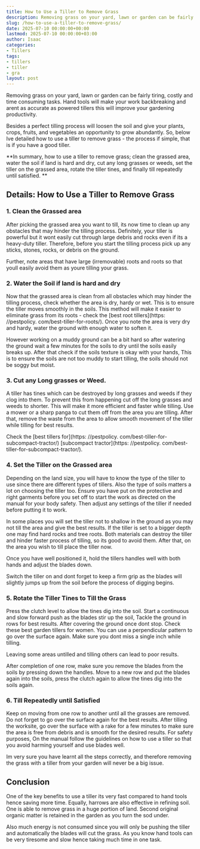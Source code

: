 ```yaml
---
title: How to Use a Tiller to Remove Grass
description: Removing grass on your yard, lawn or garden can be fairly tiring, costly and time consuming tasks. Hand tools will make your work backbreaking and arent as...
slug: /how-to-use-a-tiller-to-remove-grass/
date: 2025-07-10 00:00:00+00:00
lastmod: 2025-07-10 00:00:00+03:00
author: Isaac
categories:
- Tillers
tags:
- tillers
- tiller
- gra
layout: post
---
```


Removing grass on your yard, lawn or garden can be fairly tiring, costly and time consuming tasks. Hand tools will make your work backbreaking and arent as accurate as powered tillers this will improve your gardening productivity.

Besides a perfect tilling process will loosen the soil and give your plants, crops, fruits, and vegetables an opportunity to grow abundantly. So, below Ive detailed how to use a tiller to remove grass - the process if simple, that is if you have a good tiller.

**In summary, how to use a tiller to remove grass; clean the grassed area, water the soil if land is hard and dry, cut any long grasses or weeds, set the tiller on the grassed area, rotate the tiller tines, and finally till repeatedly until satisfied. **

##  Details: How to Use a Tiller to Remove Grass

###  1. Clean the Grassed area

After picking the grassed area you want to till, its now time to clean up any obstacles that may hinder the tilling process. Definitely, your tiller is powerful but it wont easily cut through large debris and rocks even if its a heavy-duty tiller. Therefore, before you start the tilling process pick up any sticks, stones, rocks, or debris on the ground.

Further, note areas that have large (irremovable) roots and roots so that youll easily avoid them as youre tilling your grass.

###  2. Water the Soil  if land is hard and dry

Now that the grassed area is clean from all obstacles which may hinder the tilling process, check whether the area is dry, hardy or wet. This is to ensure the tiller moves smoothly in the soils. This method will make it easier to eliminate grass from its roots - check the [best root tillers](https: //pestpolicy. com/best-tiller-for-roots/). Once you note the area is very dry and hardy, water the ground with enough water to soften it.

However working on a muddy ground can be a bit hard so after watering the ground wait a few minutes for the soils to dry until the soils easily breaks up. After that check if the soils texture is okay with your hands, This is to ensure the soils are not too muddy to start tilling, the soils should not be soggy but moist.

###  3. Cut any Long grasses or Weed.

A tiller has tines which can be destroyed by long grasses and weeds if they clog into them. To prevent this from happening cut off the long grasses and weeds to shorter. This will make it more efficient and faster while tilling. Use a mower or a sharp panga to cut them off from the area you are tilling. After that, remove the waste from the area to allow smooth movement of the tiller while tilling for best results.

Check the [best tillers for](https: //pestpolicy. com/best-tiller-for-subcompact-tractor/) [subcompact tractor](https: //pestpolicy. com/best-tiller-for-subcompact-tractor/).

###  4. Set the Tiller on the Grassed area

Depending on the land size, you will have to know the type of the tiller to use since there are different types of tillers. Also the type of soils matters a lot on choosing the tiller too. Ensure you have put on the protective and right garments before you set off to start the work as directed on the manual for your body safety. Then adjust any settings of the tiller if needed before putting it to work.

In some places you will set the tiller not to shallow in the ground as you may not till the area and give the best results. If the tiller is set to a bigger depth one may find hard rocks and tree roots. Both materials can destroy the tiller and hinder faster process of tilling, so its good to avoid them. After that, on the area you wish to till place the tiller now.

Once you have well positioned it, hold the tillers handles well with both hands and adjust the blades down.

Switch the tiller on and dont forget to keep a firm grip as the blades will slightly jumps up from the soil before the process of digging begins.

###  5. Rotate the Tiller Tines to Till the Grass

Press the clutch level to allow the tines dig into the soil. Start a continuous and slow forward push as the blades stir up the soil, Tackle the ground in rows for best results. After covering the ground once dont stop. Check these best garden tillers for women. You can use a perpendicular pattern to go over the surface again. Make sure you dont miss a single inch while tilling.

Leaving some areas untilled and tilling others can lead to poor results.

After completion of one row, make sure you remove the blades from the soils by pressing down the handles. Move to a new row and put the blades again into the soils, press the clutch again to allow the tines dig into the soils again.

###  6. Till Repeatedly until Satisfied

Keep on moving from one row to another until all the grasses are removed. Do not forget to go over the surface again for the best results. After tilling the worksite, go over the surface with a rake for a few minutes to make sure the area is free from debris and is smooth for the desired results. For safety purposes, On the manual follow the guidelines on how to use a tiller so that you avoid harming yourself and use blades well.

Im very sure you have learnt all the steps correctly, and therefore removing the grass with a tiller from your garden will never be a big issue.

##  Conclusion

One of the key benefits to use a tiller its very fast compared to hand tools hence saving more time. Equally, harrows are also effective in refining soil. One is able to remove grass in a huge portion of land. Second original organic matter is retained in the garden as you turn the sod under.

Also much energy is not consumed since you will only be pushing the tiller and automatically the blades will cut the grass. As you know hand tools can be very tiresome and slow hence taking much time in one task.
